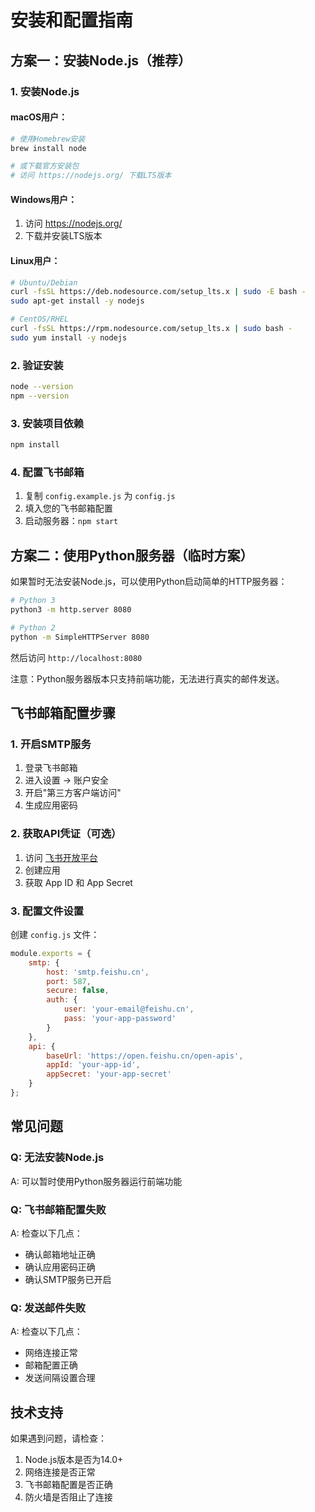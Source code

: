 # 安装和配置指南

## 方案一：安装Node.js（推荐）

### 1. 安装Node.js

#### macOS用户：
```bash
# 使用Homebrew安装
brew install node

# 或下载官方安装包
# 访问 https://nodejs.org/ 下载LTS版本
```

#### Windows用户：
1. 访问 https://nodejs.org/
2. 下载并安装LTS版本

#### Linux用户：
```bash
# Ubuntu/Debian
curl -fsSL https://deb.nodesource.com/setup_lts.x | sudo -E bash -
sudo apt-get install -y nodejs

# CentOS/RHEL
curl -fsSL https://rpm.nodesource.com/setup_lts.x | sudo bash -
sudo yum install -y nodejs
```

### 2. 验证安装
```bash
node --version
npm --version
```

### 3. 安装项目依赖
```bash
npm install
```

### 4. 配置飞书邮箱
1. 复制 `config.example.js` 为 `config.js`
2. 填入您的飞书邮箱配置
3. 启动服务器：`npm start`

## 方案二：使用Python服务器（临时方案）

如果暂时无法安装Node.js，可以使用Python启动简单的HTTP服务器：

```bash
# Python 3
python3 -m http.server 8080

# Python 2
python -m SimpleHTTPServer 8080
```

然后访问 `http://localhost:8080`

注意：Python服务器版本只支持前端功能，无法进行真实的邮件发送。

## 飞书邮箱配置步骤

### 1. 开启SMTP服务
1. 登录飞书邮箱
2. 进入设置 -> 账户安全
3. 开启"第三方客户端访问"
4. 生成应用密码

### 2. 获取API凭证（可选）
1. 访问 [飞书开放平台](https://open.feishu.cn/)
2. 创建应用
3. 获取 App ID 和 App Secret

### 3. 配置文件设置
创建 `config.js` 文件：

```javascript
module.exports = {
    smtp: {
        host: 'smtp.feishu.cn',
        port: 587,
        secure: false,
        auth: {
            user: 'your-email@feishu.cn',
            pass: 'your-app-password'
        }
    },
    api: {
        baseUrl: 'https://open.feishu.cn/open-apis',
        appId: 'your-app-id',
        appSecret: 'your-app-secret'
    }
};
```

## 常见问题

### Q: 无法安装Node.js
A: 可以暂时使用Python服务器运行前端功能

### Q: 飞书邮箱配置失败
A: 检查以下几点：
- 确认邮箱地址正确
- 确认应用密码正确
- 确认SMTP服务已开启

### Q: 发送邮件失败
A: 检查以下几点：
- 网络连接正常
- 邮箱配置正确
- 发送间隔设置合理

## 技术支持

如果遇到问题，请检查：
1. Node.js版本是否为14.0+
2. 网络连接是否正常
3. 飞书邮箱配置是否正确
4. 防火墙是否阻止了连接 